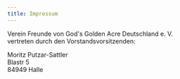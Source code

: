 ```yaml
---
title: Impressum
---
```


Verein Freunde von God's Golden Acre Deutschland e. V.  
vertreten durch den Vorstandsvorsitzenden:

Moritz Putzar-Sattler  
Blastr 5  
84949 Halle



